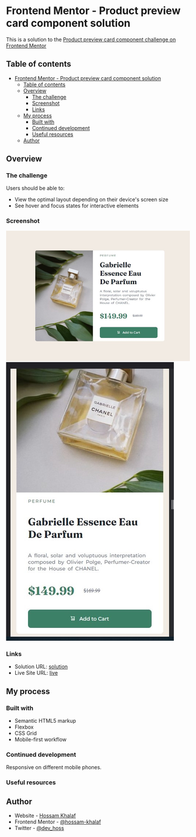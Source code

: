 # Frontend Mentor - Product preview card component solution

This is a solution to the [Product preview card component challenge on Frontend Mentor](https://www.frontendmentor.io/challenges/product-preview-card-component-GO7UmttRfa)

## Table of contents

- [Frontend Mentor - Product preview card component solution](#frontend-mentor---product-preview-card-component-solution)
  - [Table of contents](#table-of-contents)
  - [Overview](#overview)
    - [The challenge](#the-challenge)
    - [Screenshot](#screenshot)
    - [Links](#links)
  - [My process](#my-process)
    - [Built with](#built-with)
    - [Continued development](#continued-development)
    - [Useful resources](#useful-resources)
  - [Author](#author)

## Overview

### The challenge

Users should be able to:

- View the optimal layout depending on their device's screen size
- See hover and focus states for interactive elements

### Screenshot

![Desktop](https://github.com/hossam-khalaf/product-preview-card-component-main/blob/master/images/desktopscreen.jpg)
![Mobile](https://github.com/hossam-khalaf/product-preview-card-component-main/blob/master/images/mobilescreen.jpg)


### Links

- Solution URL: [solution](https://www.frontendmentor.io/solutions/productpreviewcardcomponen-ZhhiKENFak)
- Live Site URL: [live](https://hossam-khalaf.github.io/product-preview-card-component-main/)

## My process

### Built with

- Semantic HTML5 markup
- Flexbox
- CSS Grid
- Mobile-first workflow

### Continued development

Responsive on different mobile phones.

### Useful resources

## Author

- Website - [Hossam Khalaf](https://www.hossamkhalaf.tech)
- Frontend Mentor - [@hossam-khalaf](https://www.frontendmentor.io/profile/hossam-khalaf)
- Twitter - [@dev_hoss](https://www.twitter.com/dev_hoss)
